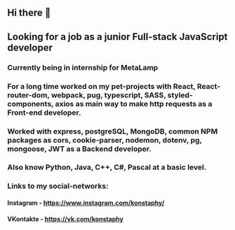 ## Hi there 👋

## Looking for a job as a junior Full-stack JavaScript developer

### Currently being in internship for MetaLamp
### For a long time worked on my pet-projects with React, React-router-dom, webpack, pug, typescript, SASS, styled-components, axios as main way to make http requests as a Front-end developer.
### Worked with express, postgreSQL, MongoDB, common NPM packages as cors, cookie-parser, nodemon, dotenv, pg, mongoose, JWT as a Backend developer.

### Also know Python, Java, C++, C#, Pascal at a basic level.

### Links to my social-networks:

#### Instagram - https://www.instagram.com/konstaphy/
#### VKontakte - https://vk.com/konstaphy
